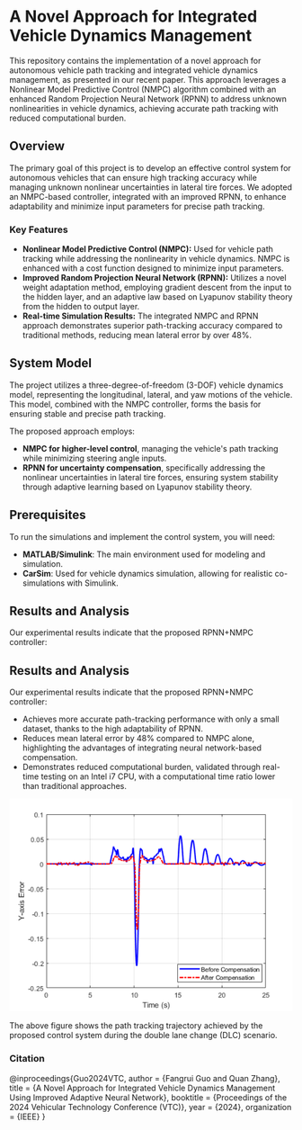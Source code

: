 # A Novel Approach for Integrated Vehicle Dynamics Management

This repository contains the implementation of a novel approach for autonomous vehicle path tracking and integrated vehicle dynamics management, as presented in our recent paper. This approach leverages a Nonlinear Model Predictive Control (NMPC) algorithm combined with an enhanced Random Projection Neural Network (RPNN) to address unknown nonlinearities in vehicle dynamics, achieving accurate path tracking with reduced computational burden.

## Overview

The primary goal of this project is to develop an effective control system for autonomous vehicles that can ensure high tracking accuracy while managing unknown nonlinear uncertainties in lateral tire forces. We adopted an NMPC-based controller, integrated with an improved RPNN, to enhance adaptability and minimize input parameters for precise path tracking.

### Key Features
- **Nonlinear Model Predictive Control (NMPC):** Used for vehicle path tracking while addressing the nonlinearity in vehicle dynamics. NMPC is enhanced with a cost function designed to minimize input parameters.
- **Improved Random Projection Neural Network (RPNN):** Utilizes a novel weight adaptation method, employing gradient descent from the input to the hidden layer, and an adaptive law based on Lyapunov stability theory from the hidden to output layer.
- **Real-time Simulation Results:** The integrated NMPC and RPNN approach demonstrates superior path-tracking accuracy compared to traditional methods, reducing mean lateral error by over 48%.

## System Model

The project utilizes a three-degree-of-freedom (3-DOF) vehicle dynamics model, representing the longitudinal, lateral, and yaw motions of the vehicle. This model, combined with the NMPC controller, forms the basis for ensuring stable and precise path tracking.

The proposed approach employs:
- **NMPC for higher-level control**, managing the vehicle's path tracking while minimizing steering angle inputs.
- **RPNN for uncertainty compensation**, specifically addressing the nonlinear uncertainties in lateral tire forces, ensuring system stability through adaptive learning based on Lyapunov stability theory.

## Prerequisites
To run the simulations and implement the control system, you will need:
- **MATLAB/Simulink**: The main environment used for modeling and simulation.
- **CarSim**: Used for vehicle dynamics simulation, allowing for realistic co-simulations with Simulink.

## Results and Analysis
Our experimental results indicate that the proposed RPNN+NMPC controller:
## Results and Analysis

Our experimental results indicate that the proposed RPNN+NMPC controller:

- Achieves more accurate path-tracking performance with only a small dataset, thanks to the high adaptability of RPNN.
- Reduces mean lateral error by 48% compared to NMPC alone, highlighting the advantages of integrating neural network-based compensation.
- Demonstrates reduced computational burden, validated through real-time testing on an Intel i7 CPU, with a computational time ratio lower than traditional approaches.

![Path Tracking Trajectory](path_tracking_trajectory.png)

The above figure shows the path tracking trajectory achieved by the proposed control system during the double lane change (DLC) scenario.

### Citation
@inproceedings{Guo2024VTC,
  author = {Fangrui Guo and Quan Zhang},
  title = {A Novel Approach for Integrated Vehicle Dynamics Management Using Improved Adaptive Neural Network},
  booktitle = {Proceedings of the 2024 Vehicular Technology Conference (VTC)},
  year = {2024},
  organization = {IEEE}
}
